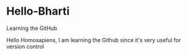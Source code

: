 # Hello-Bharti
Learning the GitHub


Hello Homosapiens,
I am learning the Github since it's very useful for version control
